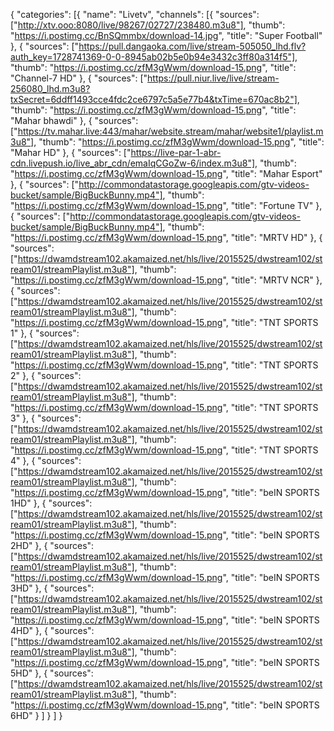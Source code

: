 {
    "categories": [{
            "name": "Livetv",
            "channels": [{
                    "sources": ["http://xtv.ooo:8080/live/98267/02727/238480.m3u8"],
                    "thumb": "https://i.postimg.cc/BnSQmmbx/download-14.jpg",
		    "title": "Super Football"
                }, {
                    "sources": ["https://pull.dangaoka.com/live/stream-505050_lhd.flv?auth_key=1728741369-0-0-8945ab02b5e0b94e3432c3ff80a314f5"],
                    "thumb": "https://i.postimg.cc/zfM3gWwm/download-15.png",
		    "title": "Channel-7 HD"
                }, {
                    "sources": ["https://pull.niur.live/live/stream-256080_lhd.m3u8?txSecret=6ddff1493cce4fdc2ce6797c5a5e77b4&txTime=670ac8b2"],
                    "thumb": "https://i.postimg.cc/zfM3gWwm/download-15.png",
		    "title": "Mahar bhawdi"
                }, {
                    "sources": ["https://tv.mahar.live:443/mahar/website.stream/mahar/website1/playlist.m3u8"],
                    "thumb": "https://i.postimg.cc/zfM3gWwm/download-15.png",
		    "title": "Mahar HD"
                }, {
                    "sources": ["https://live-par-1-abr-cdn.livepush.io/live_abr_cdn/emaIqCGoZw-6/index.m3u8"],
                    "thumb": "https://i.postimg.cc/zfM3gWwm/download-15.png",
		    "title": "Mahar Esport"
                }, {
		    "sources": ["http://commondatastorage.googleapis.com/gtv-videos-bucket/sample/BigBuckBunny.mp4"],
                    "thumb": "https://i.postimg.cc/zfM3gWwm/download-15.png",
		    "title": "Fortune TV"
                }, {
                    "sources": ["http://commondatastorage.googleapis.com/gtv-videos-bucket/sample/BigBuckBunny.mp4"],
                    "thumb": "https://i.postimg.cc/zfM3gWwm/download-15.png",
		    "title": "MRTV HD"
                }, {
                    "sources": ["https://dwamdstream102.akamaized.net/hls/live/2015525/dwstream102/stream01/streamPlaylist.m3u8"],
                    "thumb": "https://i.postimg.cc/zfM3gWwm/download-15.png",
		    "title": "MRTV NCR"
                }, {
                    "sources": ["https://dwamdstream102.akamaized.net/hls/live/2015525/dwstream102/stream01/streamPlaylist.m3u8"],
                    "thumb": "https://i.postimg.cc/zfM3gWwm/download-15.png",
		    "title": "TNT SPORTS 1"
                }, {
                    "sources": ["https://dwamdstream102.akamaized.net/hls/live/2015525/dwstream102/stream01/streamPlaylist.m3u8"],
                    "thumb": "https://i.postimg.cc/zfM3gWwm/download-15.png",
		    "title": "TNT SPORTS 2"
                }, {
                    "sources": ["https://dwamdstream102.akamaized.net/hls/live/2015525/dwstream102/stream01/streamPlaylist.m3u8"],
                    "thumb": "https://i.postimg.cc/zfM3gWwm/download-15.png",
		    "title": "TNT SPORTS 3"
                }, {
                    "sources": ["https://dwamdstream102.akamaized.net/hls/live/2015525/dwstream102/stream01/streamPlaylist.m3u8"],
                    "thumb": "https://i.postimg.cc/zfM3gWwm/download-15.png",
		    "title": "TNT SPORTS 4"
                }, {
                    "sources": ["https://dwamdstream102.akamaized.net/hls/live/2015525/dwstream102/stream01/streamPlaylist.m3u8"],
                    "thumb": "https://i.postimg.cc/zfM3gWwm/download-15.png",
		    "title": "beIN SPORTS 1HD"
                }, {
                    "sources": ["https://dwamdstream102.akamaized.net/hls/live/2015525/dwstream102/stream01/streamPlaylist.m3u8"],
                    "thumb": "https://i.postimg.cc/zfM3gWwm/download-15.png",
		    "title": "beIN SPORTS 2HD"
                }, {
                    "sources": ["https://dwamdstream102.akamaized.net/hls/live/2015525/dwstream102/stream01/streamPlaylist.m3u8"],
                    "thumb": "https://i.postimg.cc/zfM3gWwm/download-15.png",
		    "title": "beIN SPORTS 3HD"
                }, {
                    "sources": ["https://dwamdstream102.akamaized.net/hls/live/2015525/dwstream102/stream01/streamPlaylist.m3u8"],
                    "thumb": "https://i.postimg.cc/zfM3gWwm/download-15.png",
		    "title": "beIN SPORTS 4HD"
                }, {
                    "sources": ["https://dwamdstream102.akamaized.net/hls/live/2015525/dwstream102/stream01/streamPlaylist.m3u8"],
                    "thumb": "https://i.postimg.cc/zfM3gWwm/download-15.png",
		    "title": "beIN SPORTS 5HD"
                }, {
                    "sources": ["https://dwamdstream102.akamaized.net/hls/live/2015525/dwstream102/stream01/streamPlaylist.m3u8"],
                    "thumb": "https://i.postimg.cc/zfM3gWwm/download-15.png",
		    "title": "beIN SPORTS 6HD"
                }
            ]
        }
    ]
}
